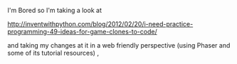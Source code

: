 I'm Bored so I'm taking a look at

http://inventwithpython.com/blog/2012/02/20/i-need-practice-programming-49-ideas-for-game-clones-to-code/

and taking my changes at it in a web friendly perspective (using Phaser and some of its tutorial resources) ,
